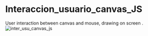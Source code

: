 # Interaccion_usuario_canvas_JS
User interaction between canvas and mouse, drawing on screen
.
![inter_usu_canvas_js](https://user-images.githubusercontent.com/63475312/183462279-35dc04fc-6eb1-4600-b81c-4d6d277847dd.PNG)
